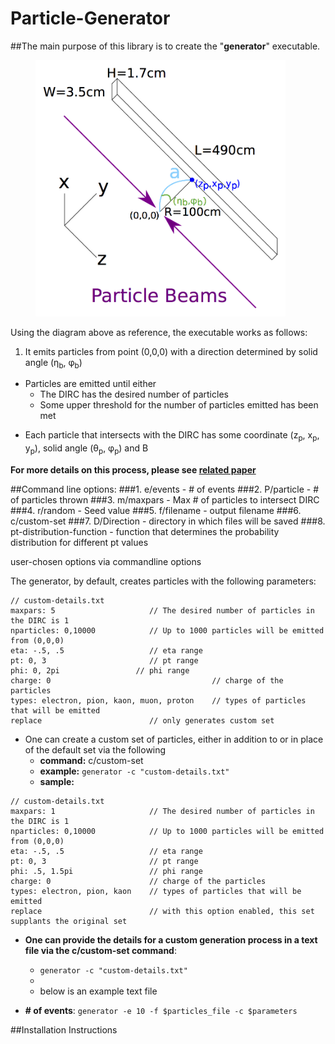 # Particle-Generator
##The main purpose of this library is to create the "**generator**" executable.
<figure>
	<img src="https://github.com/wcarvalho/dirc-detector/blob/master/img/beams.jpg?raw=true" alt="beams" style="width: 400px;"/>
  <figcaption> </figcaption>
</figure>

Using the diagram above as reference, the executable works as follows:

1. <p> It emits particles from point (0,0,0) with a direction determined by solid angle (&eta;<sub>b</sub>, &phi;<sub>b</sub>)<p>
+ Particles are emitted until either
    * The DIRC has the desired number of particles
    * Some upper threshold for the number of particles emitted has been met
+ <p> Each particle that intersects with the DIRC has some coordinate (z<sub>p</sub>, x<sub>p</sub>, y<sub>p</sub>), solid angle (&theta;<sub>p</sub>, &phi;<sub>p</sub>) and &Beta;<p>
**For more details on this process, please see [related paper][1]**

##Command line options:
###1. e/events - # of events
###2. P/particle - # of particles thrown
###3. m/maxpars - Max # of particles to intersect DIRC
###4. r/random - Seed value
###5. f/filename - output filename
###6. c/custom-set
###7. D/Direction - directory in which files will be saved
###8. pt-distribution-function - function that determines the probability distribution for different pt values

user-chosen options via commandline options

The generator, by default, creates particles with the following parameters:
```
// custom-details.txt
maxpars: 5                     // The desired number of particles in the DIRC is 1
nparticles: 0,10000            // Up to 1000 particles will be emitted from (0,0,0)
eta: -.5, .5                   // eta range
pt: 0, 3                       // pt range
phi: 0, 2pi                 // phi range
charge: 0                                    // charge of the particles
types: electron, pion, kaon, muon, proton    // types of particles that will be emitted
replace                        // only generates custom set
```
+ One can create a custom set of particles, either in addition to or in place of the default set via the following
	+ **command:** c/custom-set
	<!-- + **function:** Used to provide the details for a custom generation process via a text file -->
	+ **example:** `generator -c "custom-details.txt"`
	+ **sample:**
```
// custom-details.txt
maxpars: 1                     // The desired number of particles in the DIRC is 1
nparticles: 0,10000            // Up to 1000 particles will be emitted from (0,0,0)
eta: -.5, .5                   // eta range
pt: 0, 3                       // pt range
phi: .5, 1.5pi                 // phi range
charge: 0                      // charge of the particles
types: electron, pion, kaon    // types of particles that will be emitted
replace                        // with this option enabled, this set supplants the original set
```


+ **One can provide the details for a custom generation process in a text file via the c/custom-set command**:
	+ `generator -c "custom-details.txt"`
	+
	+ below is an example text file

+ **# of events**:
	`generator -e 10 -f $particles_file -c $parameters`

##Installation Instructions

[1]:https://www.dropbox.com/s/ns3p81k5c5hysz2/nims_draft4.pdf?dl=0